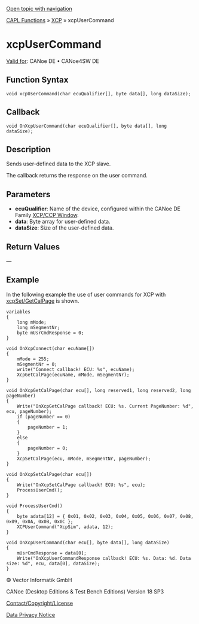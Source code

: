 [Open topic with navigation](../../../../../CANoeDEFamily.htm#Topics/CAPLFunctions/XCP/Functions/CAPLfunctionXCPUserCommand.md)

[CAPL Functions](../../CAPLfunctions.md) » [XCP](../CAPLfunctionsXCPOverview.md) » xcpUserCommand

# xcpUserCommand

[Valid for](../../../Shared/FeatureAvailability.md):  CANoe DE • CANoe4SW DE

## Function Syntax

```plaintext
void xcpUserCommand(char ecuQualifier[], byte data[], long dataSize);
```

## Callback

```plaintext
void OnXcpUserCommand(char ecuQualifier[], byte data[], long dataSize);
```

## Description

Sends user-defined data to the XCP slave.

The callback returns the response on the user command.

## Parameters

- **ecuQualifier**: Name of the device, configured within the CANoe DE Family [XCP/CCP Window](../../../CANoeCANalyzer/AMDXCP/XCPConfiguration.md).
- **data**: Byte array for user-defined data.
- **dataSize**: Size of the user-defined data.

## Return Values

—

## Example

In the following example the use of user commands for XCP with [xcpSet/GetCalPage](CAPLfunctionXCPSetCalPage.md) is shown.

```plaintext
variables
{
    long mMode;
    long mSegmentNr;
    byte mUsrCmdResponse = 0;
}

void OnXcpConnect(char ecuName[])
{
    mMode = 255;
    mSegmentNr = 0;
    write("Connect callback! ECU: %s", ecuName);
    XcpGetCalPage(ecuName, mMode, mSegmentNr);
}

void OnXcpGetCalPage(char ecu[], long reserved1, long reserved2, long pageNumber)
{
    Write("OnXcpGetCalPage callback! ECU: %s. Current PageNumber: %d", ecu, pageNumber);
    if (pageNumber == 0)
    {
        pageNumber = 1;
    }
    else
    {
        pageNumber = 0;
    }
    XcpSetCalPage(ecu, mMode, mSegmentNr, pageNumber);
}

void OnXcpSetCalPage(char ecu[])
{
    Write("OnXcpSetCalPage callback! ECU: %s", ecu);
    ProcessUserCmd();
}

void ProcessUserCmd()
{
    byte adata[12] = { 0x01, 0x02, 0x03, 0x04, 0x05, 0x06, 0x07, 0x08, 0x09, 0x0A, 0x0B, 0x0C };
    XCPUserCommand("XcpSim", adata, 12);
}

void OnXcpUserCommand(char ecu[], byte data[], long dataSize)
{
    mUsrCmdResponse = data[0];
    Write("OnXcpUserCommandResponse callback! ECU: %s. Data: %d. Data size: %d", ecu, data[0], dataSize);
}
```

© Vector Informatik GmbH

CANoe (Desktop Editions & Test Bench Editions) Version 18 SP3

[Contact/Copyright/License](../../../Shared/ContactCopyrightLicense.md)

[Data Privacy Notice](https://www.vector.com/int/en/company/get-info/privacy-policy/)

